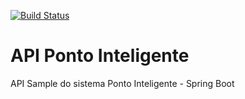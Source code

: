 [![Build Status](https://travis-ci.org/regisfs/ponto-inteligente-api.svg?branch=master)](https://travis-ci.org/regisfs/ponto-inteligente-api)
# API Ponto Inteligente
API Sample do sistema Ponto Inteligente - Spring Boot
